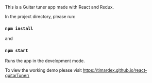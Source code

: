 This is a Guitar tuner app made with React and Redux.

In the project directory, please run:

### `npm install`
and
### `npm start`
Runs the app in the development mode.

To view the working demo please visit https://timardex.github.io/react-guitarTuner/